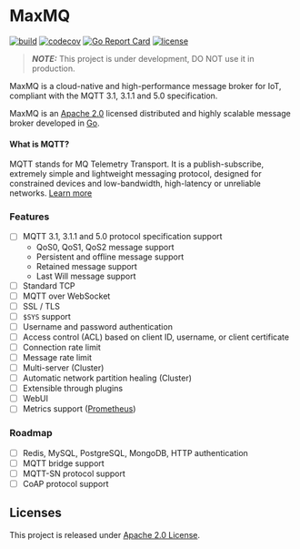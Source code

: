 # MaxMQ

[![build](https://github.com/gsalomao/maxmq/actions/workflows/build.yml/badge.svg)](https://github.com/gsalomao/maxmq/actions/workflows/build.yml)
[![codecov](https://codecov.io/gh/gsalomao/maxmq/branch/master/graph/badge.svg?token=FUXEU188HA)](https://codecov.io/gh/gsalomao/maxmq)
[![Go Report Card](https://goreportcard.com/badge/github.com/gsalomao/maxmq)](https://goreportcard.com/report/github.com/gsalomao/maxmq)
[![license](https://img.shields.io/badge/license-Apache%202.0-blue.svg)](https://opensource.org/licenses/Apache-2.0)

> **_NOTE:_**  This project is under development, DO NOT use it in production.

MaxMQ is a cloud-native and high-performance message broker for IoT, compliant
with the MQTT 3.1, 3.1.1 and 5.0 specification.

MaxMQ is an [Apache 2.0](./LICENSE) licensed distributed and highly scalable
message broker developed in [Go](https://go.dev/).

#### What is MQTT?

MQTT stands for MQ Telemetry Transport. It is a publish-subscribe, extremely
simple and lightweight messaging protocol, designed for constrained devices and
low-bandwidth, high-latency or unreliable networks.
[Learn more](https://mqtt.org/faq)

### Features

- [ ] MQTT 3.1, 3.1.1 and 5.0 protocol specification support
    * QoS0, QoS1, QoS2 message support
    * Persistent and offline message support
    * Retained message support
    * Last Will message support
- [ ] Standard TCP
- [ ] MQTT over WebSocket
- [ ] SSL / TLS
- [ ] `$SYS` support
- [ ] Username and password authentication
- [ ] Access control (ACL) based on client ID, username, or client certificate
- [ ] Connection rate limit
- [ ] Message rate limit
- [ ] Multi-server (Cluster)
- [ ] Automatic network partition healing (Cluster)
- [ ] Extensible through plugins
- [ ] WebUI
- [ ] Metrics support ([Prometheus](https://prometheus.io/))

### Roadmap

- [ ] Redis, MySQL, PostgreSQL, MongoDB, HTTP authentication
- [ ] MQTT bridge support
- [ ] MQTT-SN protocol support
- [ ] CoAP protocol support

## Licenses

This project is released under [Apache 2.0 License](./LICENSE).
